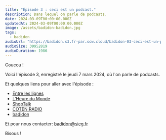 ```yaml
---
title: "Épisode 3 : ceci est un podcast."
description: Dans lequel on parle de podcasts.
date: 2024-03-09T00:00:00.000Z
updatedAt: 2024-03-09T00:00:00.000Z
image: /assets/badidon-badidon.jpg
tags:
  - badidon
audioUrl: "https://badidon.s3.fr-par.scw.cloud/badidon-03-ceci-est-un-podcast.mp3"
audioSize: 39952819
audioDuration: 1986
---
```


Coucou !

Voici l'épisode 3, enregistré le jeudi 7 mars 2024, où l'on parle de podcasts.

Et quelques liens pour aller avec l'épisode :

- [Entre les lignes](https://www.radiofrance.fr/franceinfo/podcasts/entre-les-lignes)
- [L’Heure du Monde](https://podcasts.lemonde.fr/en/lheure-du-monde)
- [ShopTalk](https://shoptalkshow.com)
- [COTEN RADIO](https://coten.co.jp/services/cotenradio/)
- [badidon](https://sieg.fr/ied/badidon)

Et pour nous contacter: [badidon@sieg.fr](mailto:badidon@sieg.fr)

Bisous !
